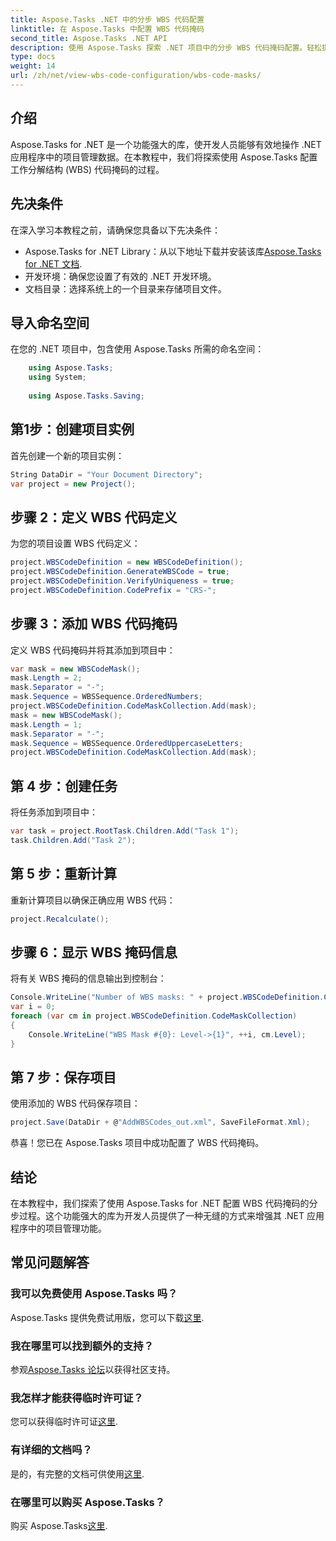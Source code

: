 ```yaml
---
title: Aspose.Tasks .NET 中的分步 WBS 代码配置
linktitle: 在 Aspose.Tasks 中配置 WBS 代码掩码
second_title: Aspose.Tasks .NET API
description: 使用 Aspose.Tasks 探索 .NET 项目中的分步 WBS 代码掩码配置。轻松提升项目管理能力。
type: docs
weight: 14
url: /zh/net/view-wbs-code-configuration/wbs-code-masks/
---
```

## 介绍
Aspose.Tasks for .NET 是一个功能强大的库，使开发人员能够有效地操作 .NET 应用程序中的项目管理数据。在本教程中，我们将探索使用 Aspose.Tasks 配置工作分解结构 (WBS) 代码掩码的过程。
## 先决条件
在深入学习本教程之前，请确保您具备以下先决条件：
-  Aspose.Tasks for .NET Library：从以下地址下载并安装该库[Aspose.Tasks for .NET 文档](https://reference.aspose.com/tasks/net/).
- 开发环境：确保您设置了有效的 .NET 开发环境。
- 文档目录：选择系统上的一个目录来存储项目文件。
## 导入命名空间
在您的 .NET 项目中，包含使用 Aspose.Tasks 所需的命名空间：
```csharp
    using Aspose.Tasks;
    using System;
    
    using Aspose.Tasks.Saving;
```
## 第1步：创建项目实例
首先创建一个新的项目实例：
```csharp
String DataDir = "Your Document Directory";
var project = new Project();
```
## 步骤 2：定义 WBS 代码定义
为您的项目设置 WBS 代码定义：
```csharp
project.WBSCodeDefinition = new WBSCodeDefinition();
project.WBSCodeDefinition.GenerateWBSCode = true;
project.WBSCodeDefinition.VerifyUniqueness = true;
project.WBSCodeDefinition.CodePrefix = "CRS-";
```
## 步骤 3：添加 WBS 代码掩码
定义 WBS 代码掩码并将其添加到项目中：
```csharp
var mask = new WBSCodeMask();
mask.Length = 2;
mask.Separator = "-";
mask.Sequence = WBSSequence.OrderedNumbers;
project.WBSCodeDefinition.CodeMaskCollection.Add(mask);
mask = new WBSCodeMask();
mask.Length = 1;
mask.Separator = "-";
mask.Sequence = WBSSequence.OrderedUppercaseLetters;
project.WBSCodeDefinition.CodeMaskCollection.Add(mask);
```
## 第 4 步：创建任务
将任务添加到项目中：
```csharp
var task = project.RootTask.Children.Add("Task 1");
task.Children.Add("Task 2");
```
## 第 5 步：重新计算
重新计算项目以确保正确应用 WBS 代码：
```csharp
project.Recalculate();
```
## 步骤 6：显示 WBS 掩码信息
将有关 WBS 掩码的信息输出到控制台：
```csharp
Console.WriteLine("Number of WBS masks: " + project.WBSCodeDefinition.CodeMaskCollection.Count);
var i = 0;
foreach (var cm in project.WBSCodeDefinition.CodeMaskCollection)
{
    Console.WriteLine("WBS Mask #{0}: Level->{1}", ++i, cm.Level);
}
```
## 第 7 步：保存项目
使用添加的 WBS 代码保存项目：
```csharp
project.Save(DataDir + @"AddWBSCodes_out.xml", SaveFileFormat.Xml);
```
恭喜！您已在 Aspose.Tasks 项目中成功配置了 WBS 代码掩码。
## 结论
在本教程中，我们探索了使用 Aspose.Tasks for .NET 配置 WBS 代码掩码的分步过程。这个功能强大的库为开发人员提供了一种无缝的方式来增强其 .NET 应用程序中的项目管理功能。

## 常见问题解答
### 我可以免费使用 Aspose.Tasks 吗？
 Aspose.Tasks 提供免费试用版，您可以下载[这里](https://releases.aspose.com/).
### 我在哪里可以找到额外的支持？
参观[Aspose.Tasks 论坛](https://forum.aspose.com/c/tasks/15)以获得社区支持。
### 我怎样才能获得临时许可证？
您可以获得临时许可证[这里](https://purchase.aspose.com/temporary-license/).
### 有详细的文档吗？
是的，有完整的文档可供使用[这里](https://reference.aspose.com/tasks/net/).
### 在哪里可以购买 Aspose.Tasks？
购买 Aspose.Tasks[这里](https://purchase.aspose.com/buy).